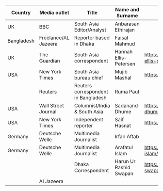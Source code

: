 |Country   |Media outlet        |Title                              |Name and Surname      |Media Profile                                               |X Account                   |Email Address           |
|----------|--------------------|-----------------------------------|----------------------|------------------------------------------------------------|----------------------------|------------------------|
|UK        |BBC                 |South Asia Editor/Analyst          |Anbarasan Ethirajan   |                                                            |https://x.com/anbarasanethi |                        |
|Bangladesh|Freelance/AL Jazeera|Reporter based in Dhaka            |Faisal Mahmud         |                                                            |https://x.com/faisal_reports|                        |
|UK        |The Guardian        |South Asia correspondent           |Hannah Ellis-Petersen |https://www.theguardian.com/profile/hannah-ellis-petersen   |https://x.com/HannahEP      |                        |
|USA       |New York Times      |South Asia bureau chief            |Mujib Mashal          |https://www.nytimes.com/by/mujib-mashal                     |https://x.com/MujMash       |mujib.mashal@nytimes.com|
|          |Reuters             |Reuters correspondent in Bangladesh|Ruma Paul             |                                                            |https://x.com/reutersruma   |                        |
|USA       |Wall Street Journal |Columnist/India & South Asia       |Sadanand Dhume        |https://www.wsj.com/news/author/sadanand-dhume              |https://x.com/dhume         |                        |
|USA       |New York Times      |Independent reporter               |Saif Hasnat           |https://www.nytimes.com/by/saif-hasnat                      |https://x.com/saifhasnat    |                        |
|Germany   |Deutsche Welle      |Multimedia Journalist              |Irfan Aftab           |                                                            |https://x.com/IrfanAftaab   |                        |
|Germany   |Deutsche Welle      |Multimedia Journalist              |Arafatul Islam        |https://www.dw.com/en/arafatul-islam/person-19377318        |https://x.com/arafatul      |                        |
|          |                    |Dhaka Correspondent                |Harun Ur Rashid Swapan|https://www.dw.com/en/harun-ur-rashid-swapan/person-67821203|https://x.com/swapansg      |                        |
|          |Al Jazeera          |                                   |                      |                                                            |https://x.com/ZulkarnainSaer|                        |
